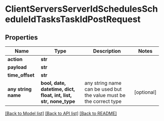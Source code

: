 # ClientServersServerIdSchedulesScheduleIdTasksTaskIdPostRequest


## Properties
Name | Type | Description | Notes
------------ | ------------- | ------------- | -------------
**action** | **str** |  | 
**payload** | **str** |  | 
**time_offset** | **str** |  | 
**any string name** | **bool, date, datetime, dict, float, int, list, str, none_type** | any string name can be used but the value must be the correct type | [optional]

[[Back to Model list]](../README.md#documentation-for-models) [[Back to API list]](../README.md#documentation-for-api-endpoints) [[Back to README]](../README.md)


